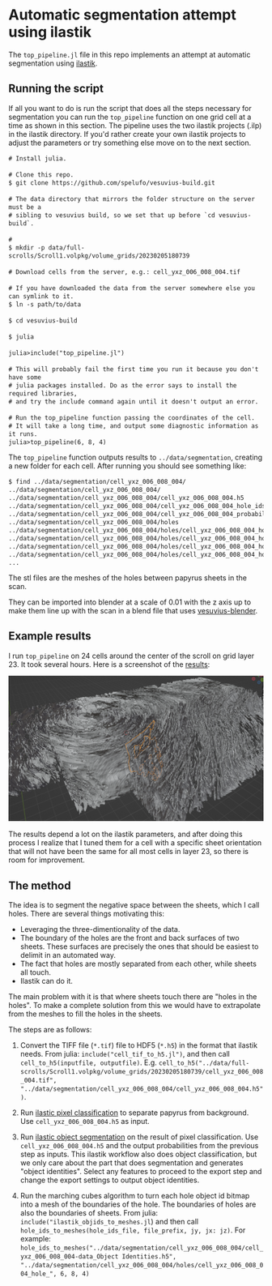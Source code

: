 # Automatic segmentation attempt using ilastik

The `top_pipeline.jl` file in this repo implements an attempt at automatic
segmentation using [ilastik](https://ilastik.org).


## Running the script

If all you want to do is run the script that does all the steps necessary for
segmentation you can run the `top_pipeline` function on one grid cell at a time
as shown in this section. The pipeline uses the two ilastik projects (.ilp) in
the ilastik directory. If you'd rather create your own ilastik projects to
adjust the parameters or try something else move on to the next section.

```
# Install julia.

# Clone this repo.
$ git clone https://github.com/spelufo/vesuvius-build.git

# The data directory that mirrors the folder structure on the server must be a
# sibling to vesuvius build, so we set that up before `cd vesuvius-build`.

#
$ mkdir -p data/full-scrolls/Scroll1.volpkg/volume_grids/20230205180739

# Download cells from the server, e.g.: cell_yxz_006_008_004.tif

# If you have downloaded the data from the server somewhere else you can symlink to it.
$ ln -s path/to/data

$ cd vesuvius-build

$ julia

julia>include("top_pipeline.jl")

# This will probably fail the first time you run it because you don't have some
# julia packages installed. Do as the error says to install the required libraries,
# and try the include command again until it doesn't output an error.

# Run the top_pipeline function passing the coordinates of the cell.
# It will take a long time, and output some diagnostic information as it runs.
julia>top_pipeline(6, 8, 4)

```

The `top_pipeline` function outputs results to `../data/segmentation`, creating
a new folder for each cell. After running you should see something like:

```
$ find ../data/segmentation/cell_yxz_006_008_004/
../data/segmentation/cell_yxz_006_008_004/
../data/segmentation/cell_yxz_006_008_004/cell_yxz_006_008_004.h5
../data/segmentation/cell_yxz_006_008_004/cell_yxz_006_008_004_hole_ids.h5
../data/segmentation/cell_yxz_006_008_004/cell_yxz_006_008_004_probabilities.h5
../data/segmentation/cell_yxz_006_008_004/holes
../data/segmentation/cell_yxz_006_008_004/holes/cell_yxz_006_008_004_hole_1.stl
../data/segmentation/cell_yxz_006_008_004/holes/cell_yxz_006_008_004_hole_10.stl
../data/segmentation/cell_yxz_006_008_004/holes/cell_yxz_006_008_004_hole_11.stl
../data/segmentation/cell_yxz_006_008_004/holes/cell_yxz_006_008_004_hole_12.stl
...
```

The stl files are the meshes of the holes between papyrus sheets in the scan.

They can be imported into blender at a scale of 0.01 with the z axis up to make
them line up with the scan in a blend file that uses [vesuvius-blender](https://github.com/spelufo/vesuvius-blender#add-a-scan).



## Example results

I run `top_pipeline` on 24 cells around the center of the scroll on grid layer 23.
It took several hours. Here is a screenshot of the [results](https://drive.google.com/drive/folders/1d_J64HAm8vrkkkAhYKI-Ce8iJVgIwKhK?usp=sharing):

![Top pipeline results on grid layer 23](../ilastik/top_pipeline_results.png)

The results depend a lot on the ilastik parameters, and after doing this process
I realize that I tuned them for a cell with a specific sheet orientation that
will not have been the same for all most cells in layer 23, so there is room
for improvement.



## The method

The idea is to segment the negative space between the sheets, which I call holes.
There are several things motivating this:

* Leveraging the three-dimentionality of the data.
* The boundary of the holes are the front and back surfaces of two sheets. These
  surfaces are precisely the ones that should be easiest to delimit in an automated
  way.
* The fact that holes are mostly separated from each other, while sheets all touch.
* Ilastik can do it.

The main problem with it is that where sheets touch there are "holes in the
holes". To make a complete solution from this we would have to extrapolate from
the meshes to fill the holes in the sheets.

The steps are as follows:

1. Convert the TIFF file (`*.tif`) file to HDF5 (`*.h5`) in the format that ilastik needs.
   From julia: `include("cell_tif_to_h5.jl")`, and then call `cell_to_h5(inputfile, outputfile)`.
   E.g. `cell_to_h5("../data/full-scrolls/Scroll1.volpkg/volume_grids/20230205180739/cell_yxz_006_008_004.tif", "../data/segmentation/cell_yxz_006_008_004/cell_yxz_006_008_004.h5")`.

2. Run [ilastic pixel classification](https://www.ilastik.org/documentation/pixelclassification/pixelclassification)
   to separate papyrus from background. Use `cell_yxz_006_008_004.h5` as input.

3. Run [ilastic object segmentation](https://www.ilastik.org/documentation/objects/objects)
   on the result of pixel classification. Use `cell_yxz_006_008_004.h5` and the
   output probabilities from the previous step as inputs.
   This ilastik workflow also does object classification, but we only care about
   the part that does segmentation and generates "object identities". Select any
   features to proceed to the export step and change the export settings to
   output object identities.

4. Run the marching cubes algorithm to turn each hole object id bitmap into a
   mesh of the boundaries of the hole. The boundaries of holes are also the
   boundaries of sheets.
   From julia: `include("ilastik_objids_to_meshes.jl`) and then call `hole_ids_to_meshes(hole_ids_file, file_prefix, jy, jx: jz)`.
   For example: `hole_ids_to_meshes("../data/segmentation/cell_yxz_006_008_004/cell_yxz_006_008_004-data_Object Identities.h5", "../data/segmentation/cell_yxz_006_008_004/holes/cell_yxz_006_008_004_hole_", 6, 8, 4)`


